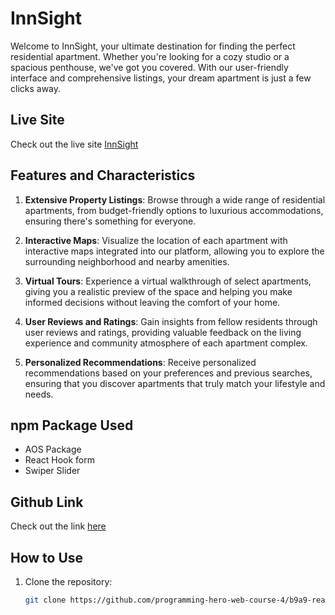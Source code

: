 # InnSight

Welcome to InnSight, your ultimate destination for finding the perfect residential apartment. Whether you're looking for a cozy studio or a spacious penthouse, we've got you covered. With our user-friendly interface and comprehensive listings, your dream apartment is just a few clicks away.

## Live Site

Check out the live site [InnSight](https://assignment-9-innsight.web.app)

## Features and Characteristics

1. **Extensive Property Listings**: Browse through a wide range of residential apartments, from budget-friendly options to luxurious accommodations, ensuring there's something for everyone.

2. **Interactive Maps**: Visualize the location of each apartment with interactive maps integrated into our platform, allowing you to explore the surrounding neighborhood and nearby amenities.

3. **Virtual Tours**: Experience a virtual walkthrough of select apartments, giving you a realistic preview of the space and helping you make informed decisions without leaving the comfort of your home.

4. **User Reviews and Ratings**: Gain insights from fellow residents through user reviews and ratings, providing valuable feedback on the living experience and community atmosphere of each apartment complex.

5. **Personalized Recommendations**: Receive personalized recommendations based on your preferences and previous searches, ensuring that you discover apartments that truly match your lifestyle and needs.


## npm Package Used

* AOS Package
* React Hook form
* Swiper Slider


## Github Link

Check out the link [here](https://github.com/programming-hero-web-course-4/b9a9-real-estate-arparvej1)


## How to Use

1. Clone the repository:

   ```bash
   git clone https://github.com/programming-hero-web-course-4/b9a9-real-estate-arparvej1.git
